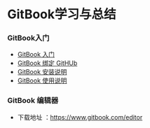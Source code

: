 # GitBook学习与总结

### GitBook入门
* [GitBook 入门](http://www.jianshu.com/p/b5148bcb6e71)
* [GitBook 绑定 GitHUb](http://www.jianshu.com/p/fa38ef97431d) 
* [GitBook 安装说明](http://www.jianshu.com/p/7476afdd9248)
* [GitBook 使用说明](https://www.zybuluo.com/yangfch3/note/158290)



### GitBook 编辑器
* 下载地址 ：<https://www.gitbook.com/editor>
